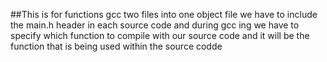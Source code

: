##This is for functions
gcc two files into one object file
we have to include the main.h header in each source code
and during gcc ing we have to specify which function to compile with our 
source code and it will be the function that is being used within the source codde
